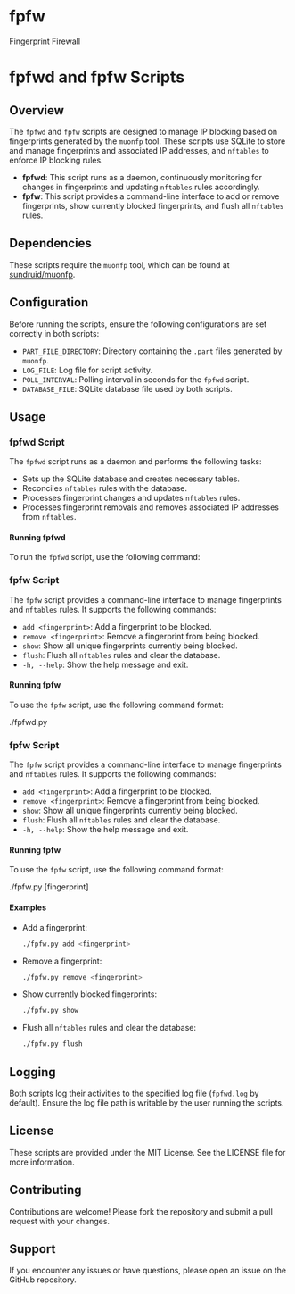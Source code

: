 # fpfw
Fingerprint Firewall

# fpfwd and fpfw Scripts

## Overview

The `fpfwd` and `fpfw` scripts are designed to manage IP blocking based on fingerprints generated by the `muonfp` tool. These scripts use SQLite to store and manage fingerprints and associated IP addresses, and `nftables` to enforce IP blocking rules.

- **fpfwd**: This script runs as a daemon, continuously monitoring for changes in fingerprints and updating `nftables` rules accordingly.
- **fpfw**: This script provides a command-line interface to add or remove fingerprints, show currently blocked fingerprints, and flush all `nftables` rules.

## Dependencies

These scripts require the `muonfp` tool, which can be found at [sundruid/muonfp](https://github.com/sundruid/muonfp).

## Configuration

Before running the scripts, ensure the following configurations are set correctly in both scripts:

- `PART_FILE_DIRECTORY`: Directory containing the `.part` files generated by `muonfp`.
- `LOG_FILE`: Log file for script activity.
- `POLL_INTERVAL`: Polling interval in seconds for the `fpfwd` script.
- `DATABASE_FILE`: SQLite database file used by both scripts.

## Usage

### fpfwd Script

The `fpfwd` script runs as a daemon and performs the following tasks:

- Sets up the SQLite database and creates necessary tables.
- Reconciles `nftables` rules with the database.
- Processes fingerprint changes and updates `nftables` rules.
- Processes fingerprint removals and removes associated IP addresses from `nftables`.

#### Running fpfwd

To run the `fpfwd` script, use the following command:


### fpfw Script

The `fpfw` script provides a command-line interface to manage fingerprints and `nftables` rules. It supports the following commands:

- `add <fingerprint>`: Add a fingerprint to be blocked.
- `remove <fingerprint>`: Remove a fingerprint from being blocked.
- `show`: Show all unique fingerprints currently being blocked.
- `flush`: Flush all `nftables` rules and clear the database.
- `-h, --help`: Show the help message and exit.

#### Running fpfw

To use the `fpfw` script, use the following command format:

  ./fpfwd.py


### fpfw Script

The `fpfw` script provides a command-line interface to manage fingerprints and `nftables` rules. It supports the following commands:

- `add <fingerprint>`: Add a fingerprint to be blocked.
- `remove <fingerprint>`: Remove a fingerprint from being blocked.
- `show`: Show all unique fingerprints currently being blocked.
- `flush`: Flush all `nftables` rules and clear the database.
- `-h, --help`: Show the help message and exit.

#### Running fpfw

To use the `fpfw` script, use the following command format:


  ./fpfw.py <command> [fingerprint]


#### Examples

- Add a fingerprint:
    ```sh
    ./fpfw.py add <fingerprint>
    ```

- Remove a fingerprint:
    ```sh
    ./fpfw.py remove <fingerprint>
    ```

- Show currently blocked fingerprints:
    ```sh
    ./fpfw.py show
    ```

- Flush all `nftables` rules and clear the database:
    ```sh
    ./fpfw.py flush
    ```

## Logging

Both scripts log their activities to the specified log file (`fpfwd.log` by default). Ensure the log file path is writable by the user running the scripts.

## License

These scripts are provided under the MIT License. See the LICENSE file for more information.

## Contributing

Contributions are welcome! Please fork the repository and submit a pull request with your changes.

## Support

If you encounter any issues or have questions, please open an issue on the GitHub repository.
